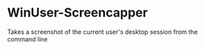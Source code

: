# WinUser-Screencapper
Takes a screenshot of the current user's desktop session from the command line
